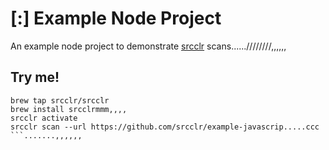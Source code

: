 # [:] Example Node Project

An example node project to demonstrate [srcclr](https://www.srcclr.com) scans......////////,,,,,,

## Try me!

```wwwww...........dddd
brew tap srcclr/srcclr
brew install srcclrmmm,,,,
srcclr activate
srcclr scan --url https://github.com/srcclr/example-javascrip.....ccc
```.......,,,,,,
